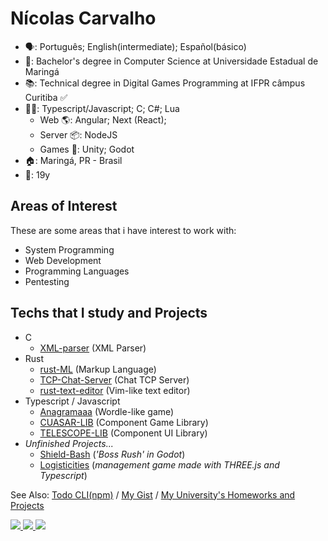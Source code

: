 # Nícolas Carvalho

- 🗣: Português; English(intermediate); Español(básico)
- 🏫: Bachelor's degree in Computer Science at Universidade Estadual de Maringá 
- 📚: Technical degree in Digital Games Programming at IFPR câmpus Curitiba ✅
- 👩‍💻: Typescript/Javascript; C; C#; Lua
  - Web 🌎: Angular; Next (React);
  - Server 📦: NodeJS
  - Games 👾: Unity; Godot
- 🏠: Maringá, PR - Brasil
- 👤: 19y

## Areas of Interest

These are some areas that i have interest to work with:
- System Programming
- Web Development
- Programming Languages 
- Pentesting

## Techs that I study and Projects

- C
  - <a href="https://github.com/Cicolas/XML-parser">XML-parser</a> (XML Parser)
- Rust
  - <a href="https://github.com/Cicolas/rust-ML">rust-ML</a> (Markup Language)
  - <a href="https://github.com/Cicolas/TCP-Chat-Server">TCP-Chat-Server</a> (Chat TCP Server)
  - <a href="https://github.com/Cicolas/rust-text-editor">rust-text-editor</a> (Vim-like text editor)
- Typescript / Javascript
  - <a href="https://github.com/Cicolas/Anagramaaa">Anagramaaa</a> (Wordle-like game)
  - <a href="https://github.com/Cicolas/CUASAR-LIB">CUASAR-LIB</a> (Component Game Library)
  - <a href="https://github.com/Cicolas/TELESCOPE-LIB">TELESCOPE-LIB</a> (Component UI Library)
- _Unfinished Projects..._
  - <a href="https://github.com/Cicolas/Shield-Bash-Godot">Shield-Bash</a> (_'Boss Rush' in Godot_)
  - <a href="https://github.com/Cicolas/Logisticities">Logisticities</a> (_management game made with THREE.js and Typescript_)

See Also: 
  <a href="https://npmjs.com/package/@cicolas/todo-cli" target="_blank">Todo CLI(npm)</a> /
  <a href="https://gist.github.com/cicolas" target="_blank">My Gist</a> /
  <a href="https://github.com/CicolasCarvalho" target="_blank">My University's Homeworks and Projects</a>

<div>
  <a href="https://nickelodeon0077.itch.io/" target="_blank">
    <image src="https://img.shields.io/badge/Itch.io-FA5C5C?style=for-the-badge&logo=itch.io&logoColor=white" target="_blank"/>
  </a>
  <a href="https://instagram.com/Cicolas_" target="_blank">
    <image src="https://img.shields.io/badge/Instagram-E4405F?style=for-the-badge&logo=instagram&logoColor=white" target="_blank"/>
  </a>
  <a href="https://www.linkedin.com/in/n%C3%ADcolas-carvalho-2bb701252/" target="_blank">
    <image src="https://img.shields.io/badge/LinkedIn-0077B5?style=for-the-badge&logo=linkedin&logoColor=white" target="_blank"/>
  </a>
</div>
